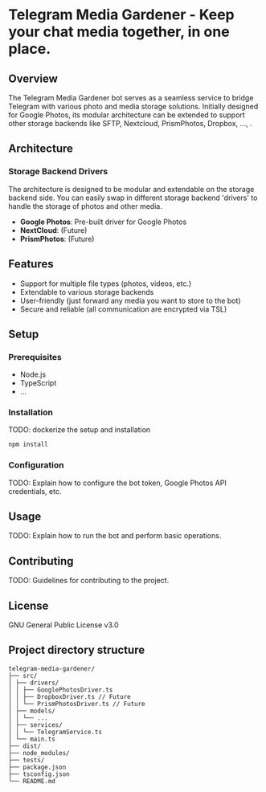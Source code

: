 # Telegram Media Gardener - Keep your chat media together, in one place.

## Overview

The Telegram Media Gardener bot serves as a seamless service to bridge Telegram with various photo and media storage solutions. Initially designed for Google Photos, its modular architecture can be extended to support other storage backends like SFTP, Nextcloud, PrismPhotos, Dropbox, ..., .

## Architecture

### Storage Backend Drivers

The architecture is designed to be modular and extendable on the storage backend side. You can easily swap in different storage backend 'drivers' to handle the storage of photos and other media.

- **Google Photos**: Pre-built driver for Google Photos
- **NextCloud**: (Future)
- **PrismPhotos**: (Future)

## Features

- Support for multiple file types (photos, videos, etc.)
- Extendable to various storage backends
- User-friendly (just forward any media you want to store to the bot)
- Secure and reliable (all communication are encrypted via TSL)

## Setup

### Prerequisites

- Node.js
- TypeScript
- ...

### Installation

TODO: dockerize the setup and installation
```bash
npm install
```

### Configuration

TODO: Explain how to configure the bot token, Google Photos API credentials, etc.

## Usage

TODO: Explain how to run the bot and perform basic operations.

## Contributing

TODO: Guidelines for contributing to the project.

## License
GNU General Public License v3.0

## Project directory structure

```
telegram-media-gardener/
├── src/
│ ├── drivers/
│ │ ├── GooglePhotosDriver.ts
│ │ ├── DropboxDriver.ts // Future
│ │ └── PrismPhotosDriver.ts // Future
│ ├── models/
│ │ └── ...
│ ├── services/
│ │ └── TelegramService.ts
│ └── main.ts
├── dist/
├── node_modules/
├── tests/
├── package.json
├── tsconfig.json
└── README.md
```
